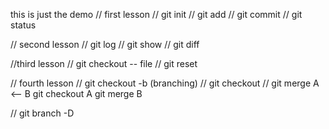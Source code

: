 this is just the demo
// first lesson
// git init
// git add
// git commit
// git status

// second lesson
// git log
// git show
// git diff

//third lesson
// git checkout -- file
// git reset

// fourth lesson
// git checkout -b <branch> (branching)
// git checkout <branch>
// git merge
A <-- B
git checkout A
git merge B

// git branch -D <branch>
